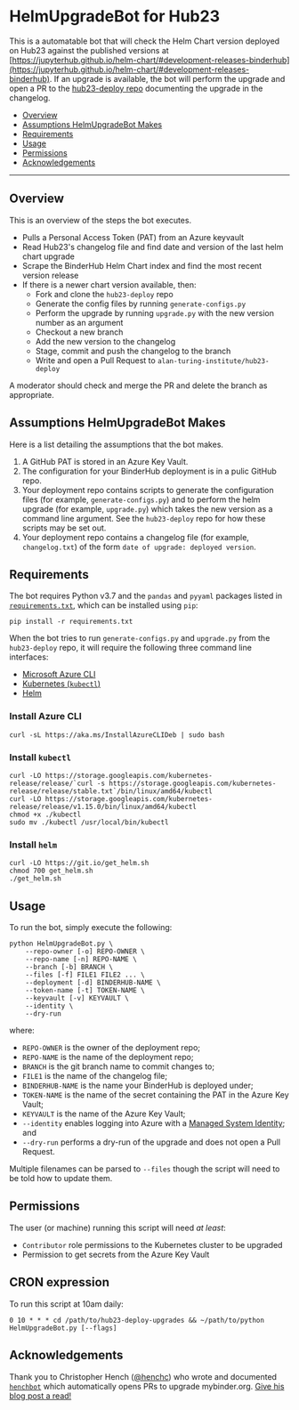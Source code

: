 # HelmUpgradeBot for Hub23

This is a automatable bot that will check the Helm Chart version deployed on Hub23 against the published versions at [https://jupyterhub.github.io/helm-chart/#development-releases-binderhub](https://jupyterhub.github.io/helm-chart/#development-releases-binderhub).
If an upgrade is available, the bot will perform the upgrade and open a PR to the [hub23-deploy repo](https://github.com/alan-turing-institute/hub23-deploy) documenting the upgrade in the changelog.

- [Overview](#overview)
- [Assumptions HelmUpgradeBot Makes](#assumptions-helmupgradebot-makes)
- [Requirements](#requirements)
- [Usage](#usage)
- [Permissions](#permissions)
- [Acknowledgements](#acknowledgements)

---

## Overview

This is an overview of the steps the bot executes.

* Pulls a Personal Access Token (PAT) from an Azure keyvault
* Read Hub23's changelog file and find date and version of the last helm chart upgrade
* Scrape the BinderHub Helm Chart index and find the most recent version release
* If there is a newer chart version available, then:
  * Fork and clone the `hub23-deploy` repo
  * Generate the config files by running `generate-configs.py`
  * Perform the upgrade by running `upgrade.py` with the new version number as an argument
  * Checkout a new branch
  * Add the new version to the changelog
  * Stage, commit and push the changelog to the branch
  * Write and open a Pull Request to `alan-turing-institute/hub23-deploy`

A moderator should check and merge the PR and delete the branch as appropriate.

## Assumptions HelmUpgradeBot Makes

Here is a list detailing the assumptions that the bot makes.

1. A GitHub PAT is stored in an Azure Key Vault.
2. The configuration for your BinderHub deployment is in a pulic GitHub repo.
3. Your deployment repo contains scripts to generate the configuration files (for example, `generate-configs.py`) and to perform the helm upgrade (for example, `upgrade.py`) which takes the new version as a command line argument. See the `hub23-deploy` repo for how these scripts may be set out.
4. Your deployment repo contains a changelog file (for example, `changelog.txt`) of the form `date of upgrade: deployed version`.

## Requirements

The bot requires Python v3.7 and the `pandas` and `pyyaml` packages listed in [`requirements.txt`](./requirements.txt), which can be installed using `pip`:

```
pip install -r requirements.txt
```

When the bot tries to run `generate-configs.py` and `upgrade.py` from the `hub23-deploy` repo, it will require the following three command line interfaces:

* [Microsoft Azure CLI](https://docs.microsoft.com/en-us/cli/azure/install-azure-cli?view=azure-cli-latest)
* [Kubernetes (`kubectl`)](https://kubernetes.io/docs/tasks/tools/install-kubectl/)
* [Helm](https://helm.sh/docs/using_helm/#installing-helm)

### Install Azure CLI

```
curl -sL https://aka.ms/InstallAzureCLIDeb | sudo bash
```

### Install `kubectl`

```
curl -LO https://storage.googleapis.com/kubernetes-release/release/`curl -s https://storage.googleapis.com/kubernetes-release/release/stable.txt`/bin/linux/amd64/kubectl
curl -LO https://storage.googleapis.com/kubernetes-release/release/v1.15.0/bin/linux/amd64/kubectl
chmod +x ./kubectl
sudo mv ./kubectl /usr/local/bin/kubectl
```

### Install `helm`

```
curl -LO https://git.io/get_helm.sh
chmod 700 get_helm.sh
./get_helm.sh
```

## Usage

To run the bot, simply execute the following:

```
python HelmUpgradeBot.py \
    --repo-owner [-o] REPO-OWNER \
    --repo-name [-n] REPO-NAME \
    --branch [-b] BRANCH \
    --files [-f] FILE1 FILE2 ... \
    --deployment [-d] BINDERHUB-NAME \
    --token-name [-t] TOKEN-NAME \
    --keyvault [-v] KEYVAULT \
    --identity \
    --dry-run
```
where:
* `REPO-OWNER` is the owner of the deployment repo;
* `REPO-NAME` is the name of the deployment repo;
* `BRANCH` is the git branch name to commit changes to;
* `FILE1` is the name of the changelog file;
* `BINDERHUB-NAME` is the name your BinderHub is deployed under;
* `TOKEN-NAME` is the name of the secret containing the PAT in the Azure Key Vault;
* `KEYVAULT` is the name of the Azure Key Vault;
* `--identity` enables logging into Azure with a [Managed System Identity](https://docs.microsoft.com/en-gb/azure/active-directory/managed-identities-azure-resources/overview); and
* `--dry-run` performs a dry-run of the upgrade and does not open a Pull Request.

Multiple filenames can be parsed to `--files` though the script will need to be told how to update them.

## Permissions

The user (or machine) running this script will need _at least_:

* `Contributor` role permissions to the Kubernetes cluster to be upgraded
* Permission to get secrets from the Azure Key Vault

## CRON expression

To run this script at 10am daily:

```
0 10 * * * cd /path/to/hub23-deploy-upgrades && ~/path/to/python HelmUpgradeBot.py [--flags]
```

## Acknowledgements

Thank you to Christopher Hench ([@henchc](https://github.com/henchc)) who wrote and documented [`henchbot`](https://github.com/henchbot) which automatically opens PRs to upgrade mybinder.org.
[Give his blog post a read!](https://hackmd.io/qC4ooA5TTn6xA2w-2OLHbA)

